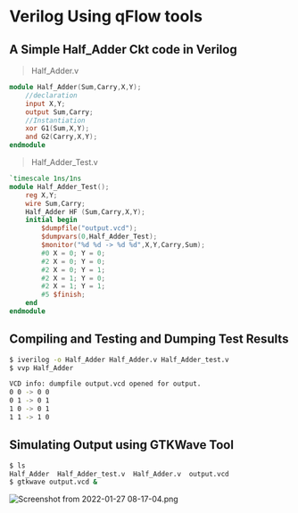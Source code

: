 # Verilog Using qFlow tools

## A Simple Half_Adder Ckt code in Verilog

> Half_Adder.v

```verilog
module Half_Adder(Sum,Carry,X,Y);
	//declaration
	input X,Y;
	output Sum,Carry;
	//Instantiation
	xor G1(Sum,X,Y);
	and G2(Carry,X,Y);
endmodule
```

> Half_Adder_Test.v

```verilog
`timescale 1ns/1ns
module Half_Adder_Test();
	reg X,Y;
	wire Sum,Carry;
	Half_Adder HF (Sum,Carry,X,Y);
	initial begin
		$dumpfile("output.vcd");
		$dumpvars(0,Half_Adder_Test);
		$monitor("%d %d -> %d %d",X,Y,Carry,Sum);
		#0 X = 0; Y = 0;
		#2 X = 0; Y = 0;
		#2 X = 0; Y = 1;
		#2 X = 1; Y = 0;
		#2 X = 1; Y = 1;
		#5 $finish;
	end
endmodule
```

## Compiling and Testing and Dumping Test Results

```bash
$ iverilog -o Half_Adder Half_Adder.v Half_Adder_test.v
$ vvp Half_Adder

VCD info: dumpfile output.vcd opened for output.
0 0 -> 0 0
0 1 -> 0 1
1 0 -> 0 1
1 1 -> 1 0
```

## Simulating Output using GTKWave Tool

```bash
$ ls
Half_Adder  Half_Adder_test.v  Half_Adder.v  output.vcd
$ gtkwave output.vcd &
```

![Screenshot from 2022-01-27 08-17-04.png](/home/sayak/Desktop/2723a8d00f6d4e2772114752b8f12045bf85f295.png)




